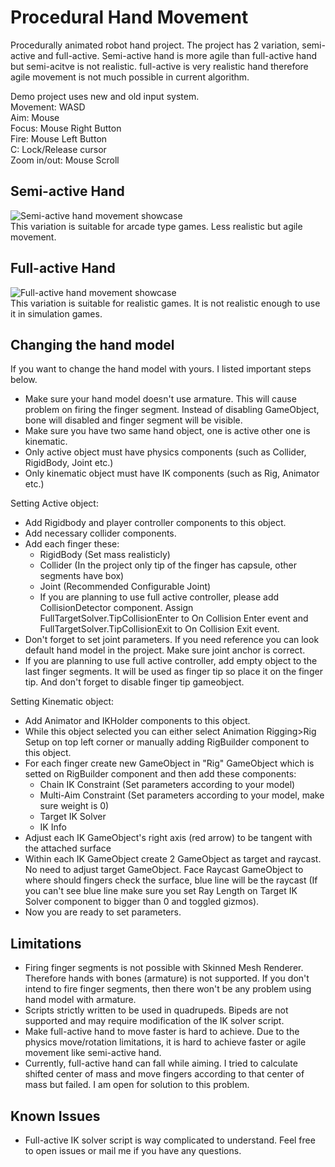 # Procedural Hand Movement
Procedurally animated robot hand project. The project has 2 variation, semi-active and full-active. Semi-active hand is more agile than full-active hand but semi-acitve is not realistic. full-active is very realistic hand therefore agile movement is not much possible in current algorithm.<br>

Demo project uses new and old input system.<br>
Movement: WASD<br>
Aim: Mouse<br>
Focus: Mouse Right Button<br>
Fire: Mouse Left Button<br>
C: Lock/Release cursor<br>
Zoom in/out: Mouse Scroll

## Semi-active Hand
![Semi-active hand movement showcase](README_ASSETS/SemiHand.gif)<br>
This variation is suitable for arcade type games. Less realistic but agile movement.

## Full-active Hand
![Full-active hand movement showcase](README_ASSETS/FullHand.gif)<br>
This variation is suitable for realistic games. It is not realistic enough to use it in simulation games.

## Changing the hand model

If you want to change the hand model with yours. I listed important steps below.

- Make sure your hand model doesn't use armature. This will cause problem on firing the finger segment. Instead of disabling GameObject, bone will disabled and finger segment will be visible.
- Make sure you have two same hand object, one is active other one is kinematic.
- Only active object must have physics components (such as Collider, RigidBody, Joint etc.)
- Only kinematic object must have IK components (such as Rig, Animator etc.)

Setting Active object:
- Add Rigidbody and player controller components to this object.
- Add necessary collider components.
- Add each finger these:
  - RigidBody (Set mass realisticly)
  - Collider (In the project only tip of the finger has capsule, other segments have box)
  - Joint (Recommended Configurable Joint)
  - If you are planning to use full active controller, please add CollisionDetector component. Assign FullTargetSolver.TipCollisionEnter to On Collision Enter event and FullTargetSolver.TipCollisionExit to On Collision Exit event.
- Don't forget to set joint parameters. If you need reference you can look default hand model in the project. Make sure joint anchor is correct.
- If you are planning to use full active controller, add empty object to the last finger segments. It will be used as finger tip so place it on the finger tip. And don't forget to disable finger tip gameobject.

Setting Kinematic object:
- Add Animator and IKHolder components to this object.
- While this object selected you can either select Animation Rigging>Rig Setup on top left corner or manually adding RigBuilder component to this object.
- For each finger create new GameObject in "Rig" GameObject which is setted on RigBuilder component and then add these components:
  - Chain IK Constraint (Set parameters according to your model)
  - Multi-Aim Constraint (Set parameters according to your model, make sure weight is 0)
  - Target IK Solver
  - IK Info
- Adjust each IK GameObject's right axis (red arrow) to be tangent with the attached surface
- Within each IK GameObject create 2 GameObject as target and raycast. No need to adjust target GameObject. Face Raycast GameObject to where should fingers check the surface, blue line will be the raycast (If you can't see blue line make sure you set Ray Length on Target IK Solver component to bigger than 0 and toggled gizmos).
- Now you are ready to set parameters.

## Limitations
- Firing finger segments is not possible with Skinned Mesh Renderer. Therefore hands with bones (armature) is not supported. If you don't intend to fire finger segments, then there won't be any problem using hand model with armature.
- Scripts strictly written to be used in quadrupeds. Bipeds are not supported and may require modification of the IK solver script.
- Make full-active hand to move faster is hard to achieve. Due to the physics move/rotation limitations, it is hard to achieve faster or agile movement like semi-active hand.
- Currently, full-active hand can fall while aiming. I tried to calculate shifted center of mass and move fingers according to that center of mass but failed. I am open for solution to this problem.

## Known Issues
- Full-active IK solver script is way complicated to understand. Feel free to open issues or mail me if you have any questions.
